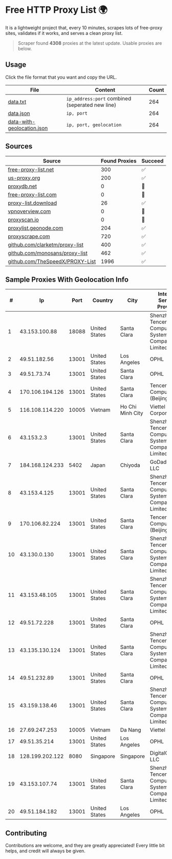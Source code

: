 
# Free HTTP Proxy List 🌍

It is a lightweight project that, every 10 minutes, scrapes lots of free-proxy sites, validates if it works, and serves a clean proxy list.


> Scraper found **4308** proxies at the latest update. Usable proxies are below.

## Usage

Click the file format that you want and copy the URL.


|File|Content|Count|
|----|-------|-----|
|[data.txt](https://raw.githubusercontent.com/themiralay/Proxy-List-World/master/data.txt)|`ip_address:port` combined (seperated new line)|264|
|[data.json](https://raw.githubusercontent.com/themiralay/Proxy-List-World/master/data.json)|`ip, port`|264|
|[data-with-geolocation.json](https://raw.githubusercontent.com/themiralay/Proxy-List-World/master/data-with-geolocation.json)|`ip, port, geolocation`|264|

## Sources

|Source|Found Proxies|Succeed|
|------|-------------|-------|
|[free-proxy-list.net](https://free-proxy-list.net)|300|✅|
|[us-proxy.org](https://www.us-proxy.org)|200|✅|
|[proxydb.net](http://proxydb.net)|0|🚫|
|[free-proxy-list.com](https://free-proxy-list.com/?page=&port=&type%5B%5D=http&type%5B%5D=https&up_time=0&search=Search)|0|🚫|
|[proxy-list.download](https://www.proxy-list.download/HTTP)|26|✅|
|[vpnoverview.com](https://vpnoverview.com/privacy/anonymous-browsing/free-proxy-servers)|0|🚫|
|[proxyscan.io](https://www.proxyscan.io)|0|🚫|
|[proxylist.geonode.com](https://proxylist.geonode.com/api/proxy-list?limit=300&page=1&sort_by=lastChecked&sort_type=desc&protocols=http,https)|204|✅|
|[proxyscrape.com](https://api.proxyscrape.com/v2/?request=displayproxies&protocol=http&timeout=10000&country=all&ssl=all&anonymity=all)|720|✅|
|[github.com/clarketm/proxy-list](https://raw.githubusercontent.com/clarketm/proxy-list/master/proxy-list-raw.txt)|400|✅|
|[github.com/monosans/proxy-list](https://raw.githubusercontent.com/monosans/proxy-list/main/proxies/http.txt)|462|✅|
|[github.com/TheSpeedX/PROXY-List](https://raw.githubusercontent.com/TheSpeedX/PROXY-List/master/http.txt)|1996|✅|


## Sample Proxies With Geolocation Info

|#|Ip|Port|Country|City|Internet Service Provider|
|-|--|----|-------|----|-------------------------|
|1|43.153.100.88|18088|United States|Santa Clara|Shenzhen Tencent Computer Systems Company Limited|
|2|49.51.182.56|13001|United States|Los Angeles|OPHL|
|3|49.51.73.74|13001|United States|Santa Clara|OPHL|
|4|170.106.194.126|13001|United States|Santa Clara|Tencent Cloud Computing (Beijing) Co|
|5|116.108.114.220|10005|Vietnam|Ho Chi Minh City|Viettel Corporation|
|6|43.153.2.3|13001|United States|Santa Clara|Shenzhen Tencent Computer Systems Company Limited|
|7|184.168.124.233|5402|Japan|Chiyoda|GoDaddy.com, LLC|
|8|43.153.4.125|13001|United States|Santa Clara|Shenzhen Tencent Computer Systems Company Limited|
|9|170.106.82.224|13001|United States|Santa Clara|Tencent Cloud Computing (Beijing) Co|
|10|43.130.0.130|13001|United States|Santa Clara|Shenzhen Tencent Computer Systems Company Limited|
|11|43.153.48.105|13001|United States|Santa Clara|Shenzhen Tencent Computer Systems Company Limited|
|12|49.51.72.228|13001|United States|Santa Clara|OPHL|
|13|43.135.130.124|13001|United States|Santa Clara|Shenzhen Tencent Computer Systems Company Limited|
|14|49.51.232.89|13001|United States|Santa Clara|OPHL|
|15|43.159.138.46|13001|United States|Santa Clara|Shenzhen Tencent Computer Systems Company Limited|
|16|27.69.247.253|10005|Vietnam|Da Nang|Viettel Group|
|17|49.51.35.214|13001|United States|Los Angeles|OPHL|
|18|128.199.202.122|8080|Singapore|Singapore|DigitalOcean, LLC|
|19|43.153.107.74|13001|United States|Santa Clara|Shenzhen Tencent Computer Systems Company Limited|
|20|49.51.184.182|13001|United States|Los Angeles|OPHL|



## Contributing

Contributions are welcome, and they are greatly appreciated! Every
little bit helps, and credit will always be given.

